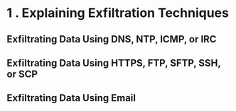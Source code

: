 # 1 . Explaining Exfiltration Techniques

## Exfiltrating Data Using DNS, NTP, ICMP, or IRC

## Exfiltrating Data Using HTTPS, FTP, SFTP, SSH, or SCP

## Exfiltrating Data Using Email

